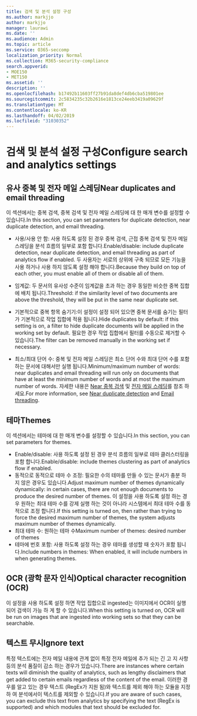 ```yaml
---
title: 검색 및 분석 설정 구성
ms.author: markjjo
author: markjjo
manager: laurawi
ms.date: ''
ms.audience: Admin
ms.topic: article
ms.service: O365-seccomp
localization_priority: Normal
ms.collection: M365-security-compliance
search.appverid:
- MOE150
- MET150
ms.assetid: ''
description: ''
ms.openlocfilehash: b17492b11603ff27b91da8def4db6cba519801ee
ms.sourcegitcommit: 2c5834235c32b2616e1813ce24eeb3419a09629f
ms.translationtype: MT
ms.contentlocale: ko-KR
ms.lasthandoff: 04/02/2019
ms.locfileid: "31030352"
---
```

# <a name="configure-search-and-analytics-settings"></a><span data-ttu-id="56305-102">검색 및 분석 설정 구성</span><span class="sxs-lookup"><span data-stu-id="56305-102">Configure search and analytics settings</span></span>

## <a name="near-duplicates-and-email-threading"></a><span data-ttu-id="56305-103">유사 중복 및 전자 메일 스레딩</span><span class="sxs-lookup"><span data-stu-id="56305-103">Near duplicates and email threading</span></span>

<span data-ttu-id="56305-104">이 섹션에서는 중복 검색, 중복 검색 및 전자 메일 스레딩에 대 한 매개 변수를 설정할 수 있습니다.</span><span class="sxs-lookup"><span data-stu-id="56305-104">In this section, you can set parameters for duplicate detection, near duplicate detection, and email threading.</span></span>

- <span data-ttu-id="56305-105">사용/사용 안 함: 사용 하도록 설정 된 경우 중복 검색, 근접 중복 검색 및 전자 메일 스레딩을 분석 흐름의 일부로 포함 합니다.</span><span class="sxs-lookup"><span data-stu-id="56305-105">Enable/disable: include duplicate detection, near duplicate detection, and email threading as part of analytics flow if enabled.</span></span> <span data-ttu-id="56305-106">두 사용자는 서로의 상위에 구축 되므로 모든 기능을 사용 하거나 사용 하지 않도록 설정 해야 합니다.</span><span class="sxs-lookup"><span data-stu-id="56305-106">Because they build on top of each other, you must enable all of them or disable all of them.</span></span>

- <span data-ttu-id="56305-107">임계값: 두 문서의 유사성 수준이 임계값을 초과 하는 경우 동일한 비슷한 중복 집합에 배치 됩니다.</span><span class="sxs-lookup"><span data-stu-id="56305-107">Threshold: if the similarity level of two documents are above the threshold, they will be put in the same near duplicate set.</span></span>

- <span data-ttu-id="56305-108">기본적으로 중복 항목 숨기기:이 설정이 설정 되어 있으면 중복 문서를 숨기는 필터가 기본적으로 작업 집합에 적용 됩니다.</span><span class="sxs-lookup"><span data-stu-id="56305-108">Hide duplicates by default: if this setting is on, a filter to hide duplicate documents will be applied in the working set by default.</span></span> <span data-ttu-id="56305-109">필요한 경우 작업 집합에서 필터를 수동으로 제거할 수 있습니다.</span><span class="sxs-lookup"><span data-stu-id="56305-109">The filter can be removed manually in the working set if necessary.</span></span>

- <span data-ttu-id="56305-110">최소/최대 단어 수: 중복 및 전자 메일 스레딩은 최소 단어 수와 최대 단어 수를 포함 하는 문서에 대해서만 실행 됩니다.</span><span class="sxs-lookup"><span data-stu-id="56305-110">Minimum/maximum number of words: near duplicates and email threading will run only on documents that have at least the minimum number of words and at most the maximum number of words.</span></span>
<span data-ttu-id="56305-111">자세한 내용은 [Near 중복 검색](near-duplicates.md) 및 [전자 메일 스레딩](email-threading.md)를 참조 하세요.</span><span class="sxs-lookup"><span data-stu-id="56305-111">For more information, see [Near duplicate detection](near-duplicates.md) and [Email threading](email-threading.md).</span></span>

## <a name="themes"></a><span data-ttu-id="56305-112">테마</span><span class="sxs-lookup"><span data-stu-id="56305-112">Themes</span></span>

<span data-ttu-id="56305-113">이 섹션에서는 테마에 대 한 매개 변수를 설정할 수 있습니다.</span><span class="sxs-lookup"><span data-stu-id="56305-113">In this section, you can set parameters for themes.</span></span>

- <span data-ttu-id="56305-114">Enable/disable: 사용 하도록 설정 된 경우 분석 흐름의 일부로 테마 클러스터링을 포함 합니다.</span><span class="sxs-lookup"><span data-stu-id="56305-114">Enable/disable: include themes clustering as part of analytics flow if enabled.</span></span>
- <span data-ttu-id="56305-115">동적으로 동적으로 테마 수 조정: 필요한 수의 테마를 만들 수 있는 문서가 충분 하지 않은 경우도 있습니다.</span><span class="sxs-lookup"><span data-stu-id="56305-115">Adjust maximum number of themes dynamically dynamically: in certain cases, there are not enough documents to produce the desired number of themes.</span></span> <span data-ttu-id="56305-116">이 설정을 사용 하도록 설정 하는 경우 원하는 최대 테마 수를 강제 실행 하는 것이 아니라 시스템에서 최대 테마 수를 동적으로 조정 합니다.</span><span class="sxs-lookup"><span data-stu-id="56305-116">If this setting is turned on, then rather than trying to force the desired maximum number of themes, the system adjusts maximum number of themes dynamically.</span></span>
- <span data-ttu-id="56305-117">최대 테마 수: 원하는 테마 수</span><span class="sxs-lookup"><span data-stu-id="56305-117">Maximum number of themes: desired number of themes</span></span>
- <span data-ttu-id="56305-118">테마에 번호 포함: 사용 하도록 설정 하는 경우 테마를 생성할 때 숫자가 포함 됩니다.</span><span class="sxs-lookup"><span data-stu-id="56305-118">Include numbers in themes: When enabled, it will include numbers in when generating themes.</span></span>  

## <a name="optical-character-recognition-ocr"></a><span data-ttu-id="56305-119">OCR (광학 문자 인식)</span><span class="sxs-lookup"><span data-stu-id="56305-119">Optical character recognition (OCR)</span></span>

<span data-ttu-id="56305-120">이 설정을 사용 하도록 설정 하면 작업 집합으로 ingested는 이미지에서 OCR이 실행 되어 검색이 가능 하 게 할 수 있습니다.</span><span class="sxs-lookup"><span data-stu-id="56305-120">When this setting is turned on, OCR will be run on images that are ingested into working sets so that they can be searchable.</span></span>

## <a name="ignore-text"></a><span data-ttu-id="56305-121">텍스트 무시</span><span class="sxs-lookup"><span data-stu-id="56305-121">Ignore text</span></span>

<span data-ttu-id="56305-122">특정 텍스트에는 전자 메일 내용에 관계 없이 특정 전자 메일에 추가 되는 긴 고 지 사항 등의 분석 품질이 감소 하는 경우가 있습니다.</span><span class="sxs-lookup"><span data-stu-id="56305-122">There are instances where certain texts will diminish the quality of analytics, such as lengthy disclaimers that get added to certain emails regardless of the content of the email.</span></span> <span data-ttu-id="56305-123">이러한 경우를 알고 있는 경우 텍스트 (RegEx가 지원 됨)와 텍스트를 제외 해야 하는 모듈을 지정 하 여 분석에서이 텍스트를 제외할 수 있습니다.</span><span class="sxs-lookup"><span data-stu-id="56305-123">If you are aware of such cases, you can exclude this text from analytics by specifying the text (RegEx is supported) and which modules that text should be excluded for.</span></span>